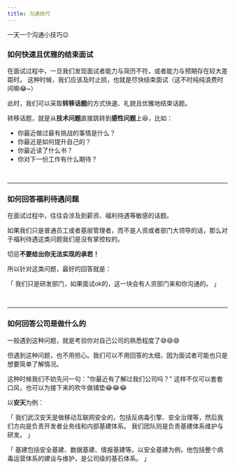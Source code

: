 ```yaml
---
title: 沟通技巧
---
```


一天一个沟通小技巧😉

### 如何快速且优雅的结束面试
在面试过程中，一旦我们发现面试者能力与简历不符，或者能力与预期存在较大差距时。
这种时候，我们应该及时止损，也就是尽快结束面试（这不时纯纯浪费时间嘛😂~）

此时，我们可以采取**转移话题**的方式快速、礼貌且优雅地结束话题。

转移话题，就是从**技术问题**直接跳转到**感性问题**上😆，比如：

- 你最近做过最有挑战的事情是什么？
- 你最近是如何提升自己的？
- 你最近读了什么书？
- 你对下一份工作有什么期待？

<br/>

---

### 如何回答福利待遇问题
在面试过程中，往往会涉及到薪资、福利待遇等敏感的话题。

如果我们只是普通员工或者基层管理者，而不是人资或者部门大领导的话，那么对于福利待遇这类问题我们是没有掌控权的。

切忌**不要给出你无法实现的承若！**

所以针对这类问题，最好的回答就是：

「
我们只是研发部门，如果面试ok的，这一块会有人资部门来和你沟通的。
」

<br/>

---

### 如何回答公司是做什么的
一般遇到这种问题，就是考验你对自己公司的熟悉程度了😅😅😅

但遇到这种问题，也不用担心。我们可以不用回答的太细，因为面试者可能也只是想要简单了解情况。

这种时候我们不妨先问一句："你最近有了解过我们公司吗？"
这样不仅可以套套口风，也可以为接下来的吹牛做铺垫😂😂😂

以**安天**为例：

「
我们武汉安天是做移动互联网安全的，包括反病毒引擎、安全治理等，然后我们方向是负责开发者业务线和内部基建体系。
我们团队则是负责基建体系维护与研发。
」

「
基建包括安全基建、数据基建、情报基建等。以安全基建为例，他包括整个病毒运营体系的建设与维护，是公司级的基石体系。
」
